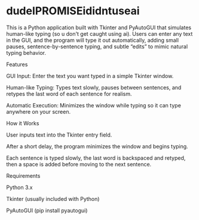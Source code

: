 # dudeIPROMISEididntuseai

This is a Python application built with Tkinter and PyAutoGUI that simulates human-like typing (so u don't get caught using ai). Users can enter any text in the GUI, and the program will type it out automatically, adding small pauses, sentence-by-sentence typing, and subtle “edits” to mimic natural typing behavior.

Features

GUI Input: Enter the text you want typed in a simple Tkinter window.

Human-like Typing: Types text slowly, pauses between sentences, and retypes the last word of each sentence for realism.

Automatic Execution: Minimizes the window while typing so it can type anywhere on your screen.

How it Works

User inputs text into the Tkinter entry field.

After a short delay, the program minimizes the window and begins typing.

Each sentence is typed slowly, the last word is backspaced and retyped, then a space is added before moving to the next sentence.

Requirements

Python 3.x

Tkinter (usually included with Python)

PyAutoGUI (pip install pyautogui)
